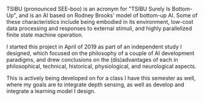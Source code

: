 TSIBU (pronounced SEE-boo) is an acronym for "TSIBU Surely Is Bottom-Up", and is an AI based on Rodney Brooks' model
of bottom-up AI. Some of these characteristics include being embodied in its environment, low-cost data processing
and responses to external stimuli, and highly parallelized finite state machine operation.

I started this project in April of 2019 as part of an independent study I designed, which focused on the philosophy
of a couple of AI development paradigms, and drew conclusions on the (dis)advantages of each in philosophical,
technical, historical, physiological, and neurological aspects.

This is actively being developed on for a class I have this semester as well, where my goals are to integrate depth
sensing, as well as develop and integrate a learning model I design.